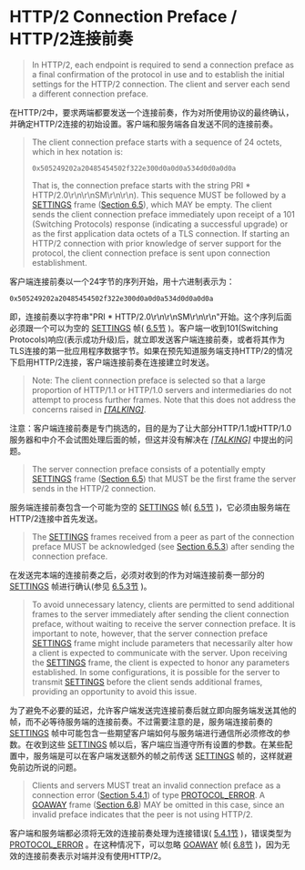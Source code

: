 # HTTP/2 Connection Preface / HTTP/2连接前奏
> In HTTP/2, each endpoint is required to send a connection preface as a final confirmation of the protocol in use and to establish the initial settings for the HTTP/2 connection. The client and server each send a different connection preface.

在HTTP/2中，要求两端都要发送一个连接前奏，作为对所使用协议的最终确认，并确定HTTP/2连接的初始设置。客户端和服务端各自发送不同的连接前奏。

> The client connection preface starts with a sequence of 24 octets, which in hex notation is:
> 
> ```
> 0x505249202a20485454502f322e300d0a0d0a534d0d0a0d0a
> ```
> That is, the connection preface starts with the string PRI * HTTP/2.0\r\n\r\nSM\r\n\r\n). This sequence MUST be followed by a [SETTINGS](https://httpwg.github.io/specs/rfc7540.html#SETTINGS) frame ([Section 6.5](https://httpwg.github.io/specs/rfc7540.html#SETTINGS)), which MAY be empty. The client sends the client connection preface immediately upon receipt of a 101 (Switching Protocols) response (indicating a successful upgrade) or as the first application data octets of a TLS connection. If starting an HTTP/2 connection with prior knowledge of server support for the protocol, the client connection preface is sent upon connection establishment.

客户端连接前奏以一个24字节的序列开始，用十六进制表示为：

```
0x505249202a20485454502f322e300d0a0d0a534d0d0a0d0a
```

即，连接前奏以字符串"PRI * HTTP/2.0\r\n\r\nSM\r\n\r\n"开始。这个序列后面必须跟一个可以为空的 [SETTINGS](https://httpwg.github.io/specs/rfc7540.html#SETTINGS) 帧( [6.5节](https://httpwg.github.io/specs/rfc7540.html#SETTINGS) )。客户端一收到101(Switching Protocols)响应(表示成功升级)后，就立即发送客户端连接前奏，或者将其作为TLS连接的第一批应用程序数据字节。如果在预先知道服务端支持HTTP/2的情况下启用HTTP/2连接，客户端连接前奏在连接建立时发送。

> Note: The client connection preface is selected so that a large proportion of HTTP/1.1 or HTTP/1.0 servers and intermediaries do not attempt to process further frames. Note that this does not address the concerns raised in [*[TALKING]*](https://httpwg.github.io/specs/rfc7540.html#TALKING).

注意：客户端连接前奏是专门挑选的，目的是为了让大部分HTTP/1.1或HTTP/1.0服务器和中介不会试图处理后面的帧，但这并没有解决在 [*[TALKING]*](https://httpwg.github.io/specs/rfc7540.html#TALKING) 中提出的问题。

> The server connection preface consists of a potentially empty [SETTINGS](https://httpwg.github.io/specs/rfc7540.html#SETTINGS) frame ([Section 6.5](https://httpwg.github.io/specs/rfc7540.html#SETTINGS)) that MUST be the first frame the server sends in the HTTP/2 connection.

服务端连接前奏包含一个可能为空的 [SETTINGS](https://httpwg.github.io/specs/rfc7540.html#SETTINGS) 帧( [6.5节](https://httpwg.github.io/specs/rfc7540.html#SETTINGS) )，它必须由服务端在HTTP/2连接中首先发送。

> The [SETTINGS](https://httpwg.github.io/specs/rfc7540.html#SETTINGS) frames received from a peer as part of the connection preface MUST be acknowledged (see [Section 6.5.3](https://httpwg.github.io/specs/rfc7540.html#SettingsSync)) after sending the connection preface.

在发送完本端的连接前奏之后，必须对收到的作为对端连接前奏一部分的 [SETTINGS](https://httpwg.github.io/specs/rfc7540.html%23SETTINGS) 帧进行确认(参见 [6.5.3节](https://httpwg.github.io/specs/rfc7540.html#SettingsSync) )。

> To avoid unnecessary latency, clients are permitted to send additional frames to the server immediately after sending the client connection preface, without waiting to receive the server connection preface. It is important to note, however, that the server connection preface [SETTINGS](https://httpwg.github.io/specs/rfc7540.html%23SETTINGS) frame might include parameters that necessarily alter how a client is expected to communicate with the server. Upon receiving the [SETTINGS](https://httpwg.github.io/specs/rfc7540.html%23SETTINGS) frame, the client is expected to honor any parameters established. In some configurations, it is possible for the server to transmit [SETTINGS](https://httpwg.github.io/specs/rfc7540.html%23SETTINGS) before the client sends additional frames, providing an opportunity to avoid this issue.

为了避免不必要的延迟，允许客户端发送完连接前奏后就立即向服务端发送其他的帧，而不必等待服务端的连接前奏。不过需要注意的是，服务端连接前奏的 [SETTINGS](https://httpwg.github.io/specs/rfc7540.html%23SETTINGS) 帧中可能包含一些期望客户端如何与服务端进行通信所必须修改的参数。在收到这些 [SETTINGS](https://httpwg.github.io/specs/rfc7540.html%23SETTINGS) 帧以后，客户端应当遵守所有设置的参数。在某些配置中，服务端是可以在客户端发送额外的帧之前传送 [SETTINGS](https://httpwg.github.io/specs/rfc7540.html%23SETTINGS) 帧的，这样就避免前边所说的问题。

> Clients and servers MUST treat an invalid connection preface as a connection error ([Section 5.4.1](https://httpwg.github.io/specs/rfc7540.html#ConnectionErrorHandler)) of type [PROTOCOL_ERROR](https://httpwg.github.io/specs/rfc7540.html#PROTOCOL_ERROR). A [GOAWAY](https://httpwg.github.io/specs/rfc7540.html#GOAWAY) frame ([Section 6.8](https://httpwg.github.io/specs/rfc7540.html#GOAWAY)) MAY be omitted in this case, since an invalid preface indicates that the peer is not using HTTP/2.

客户端和服务端都必须将无效的连接前奏处理为连接错误( [5.4.1节](https://httpwg.github.io/specs/rfc7540.html#ConnectionErrorHandler) )，错误类型为 [PROTOCOL_ERROR](https://httpwg.github.io/specs/rfc7540.html#PROTOCOL_ERROR) 。在这种情况下，可以忽略 [GOAWAY](https://httpwg.github.io/specs/rfc7540.html#GOAWAY) 帧( [6.8节](https://httpwg.github.io/specs/rfc7540.html#GOAWAY) )，因为无效的连接前奏表示对端并没有使用HTTP/2。